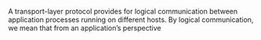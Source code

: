 A transport-layer protocol provides for logical communication between application processes running on different hosts. By logical communication, we mean that from an application’s perspective